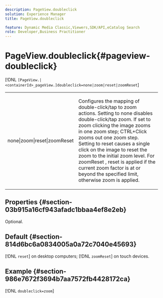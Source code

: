 ```yaml
---
description: PageView.doubleclick
solution: Experience Manager
title: PageView.doubleclick

feature: Dynamic Media Classic,Viewers,SDK/API,eCatalog Search
role: Developer,Business Practitioner
---
```


# PageView.doubleclick{#pageview-doubleclick}

 [!DNL `[PageView.|<containerId>_pageView.]doubleclick=none|zoom|reset|zoomReset`]

<table id="table_942C8BDBDE1B441596987E9E971202E7"> 
 <tbody> 
  <tr> 
   <td colname="col1"> <p> <span class="codeph"> none|zoom|reset|zoomReset </span> </p> </td> 
   <td colname="col2"> <p> Configures the mapping of double-click/tap to zoom actions. Setting to <span class="codeph"> none </span> disables double-click/tap zoom. If set to <span class="codeph"> zoom </span> clicking the image zooms in one zoom step; CTRL+Click zooms out one zoom step. Setting to <span class="codeph"> reset </span> causes a single click on the image to reset the zoom to the initial zoom level. For <span class="codeph"> zoomReset </span>, reset is applied if the current zoom factor is at or beyond the specified limit, otherwise zoom is applied. </p> </td> 
  </tr> 
 </tbody> 
</table>

## Properties {#section-03b915a16cf943afadc1bbaa4ef8e2eb}

Optional.

## Default {#section-814d6bc6a0834005a0a72c7040e45693}

[!DNL `reset`] on desktop computers; [!DNL `zoomReset`] on touch devices.

## Example {#section-986e7672f3694b7aa7572fb4428172ca}

[!DNL `doubleclick=zoom`] 
